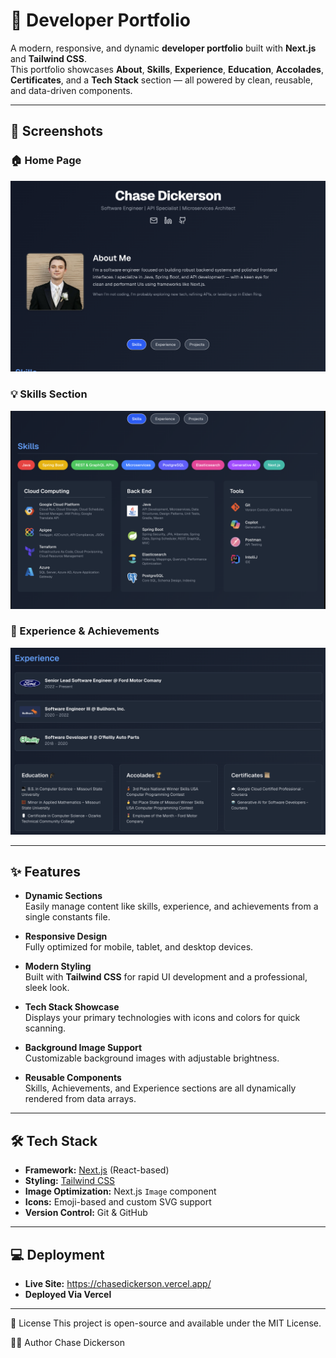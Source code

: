 # 🚀 Developer Portfolio

A modern, responsive, and dynamic **developer portfolio** built with **Next.js** and **Tailwind CSS**.  
This portfolio showcases **About**, **Skills**, **Experience**, **Education**, **Accolades**, **Certificates**, and a **Tech Stack** section — all powered by clean, reusable, and data-driven components.

---

## 📸 Screenshots

### 🏠 Home Page
![alt text](image.png)

### 💡 Skills Section
![alt text](image-1.png)

### 📜 Experience & Achievements
![alt text](image-2.png)

---

## ✨ Features

- **Dynamic Sections**  
  Easily manage content like skills, experience, and achievements from a single constants file.
  
- **Responsive Design**  
  Fully optimized for mobile, tablet, and desktop devices.

- **Modern Styling**  
  Built with **Tailwind CSS** for rapid UI development and a professional, sleek look.

- **Tech Stack Showcase**  
  Displays your primary technologies with icons and colors for quick scanning.

- **Background Image Support**  
  Customizable background images with adjustable brightness.

- **Reusable Components**  
  Skills, Achievements, and Experience sections are all dynamically rendered from data arrays.

---

## 🛠️ Tech Stack

- **Framework:** [Next.js](https://nextjs.org/) (React-based)
- **Styling:** [Tailwind CSS](https://tailwindcss.com/)
- **Image Optimization:** Next.js `Image` component
- **Icons:** Emoji-based and custom SVG support
- **Version Control:** Git & GitHub

---

## 💻 Deployment

- **Live Site:** https://chasedickerson.vercel.app/
- **Deployed Via Vercel**

---


📝 License
This project is open-source and available under the MIT License.



👨‍💻 Author
Chase Dickerson

